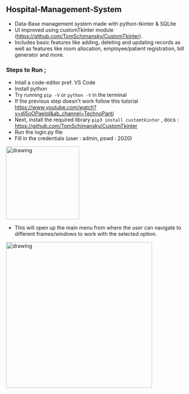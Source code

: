 ## Hospital-Management-System
- Data-Base management system made with python-tkinter & SQLite  
- UI improved using customTkinter module (https://github.com/TomSchimansky/CustomTkinter).  
- Includes basic features like adding, deleting and updating records as well as features like room allocation, employee/patient registration, bill generator and more.

### Steps to Run ; 
- Intall a code-editor pref. VS Code  
- Install python  
- Try running `pip -V` or `python -V` in the terminal
- If the previous step doesn't work follow this tutorial https://www.youtube.com/watch?v=dj5oOPaeIqI&ab_channel=TechnoPanti  
- Next, install the required library `pip3 install customtkinter` , docs : https://github.com/TomSchimansky/CustomTkinter  
- Run the login.py file  
- Fill in the credentials (user : admin, pswd : 2020)     
 <img src="https://user-images.githubusercontent.com/102300255/188245177-bb8d8cfd-0efa-4456-a7da-3c31ac07f9e1.png" alt="drawing" width="200"/>  
 
- This will open up the main menu from where the user can navigate to different frames/windows to work with the selected option.   
   
 <img src="https://user-images.githubusercontent.com/102300255/188245345-94f04926-6dad-45f1-8a44-72d48c92f28a.png" alt="drawing" width="400"/>  
